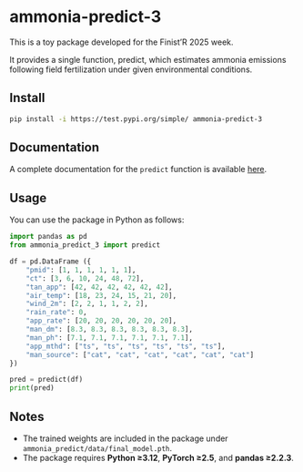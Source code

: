 # ammonia-predict-3

This is a toy package developed for the Finist’R 2025 week.

It provides a single function, predict, which estimates ammonia emissions following field fertilization under given environmental conditions.

## Install

```bash
pip install -i https://test.pypi.org/simple/ ammonia-predict-3
```

## Documentation

A complete documentation for the `predict` function is available [here](https://ammonia-predict-3.readthedocs.io/en/latest/).

## Usage

You can use the package in Python as follows:

```python
import pandas as pd
from ammonia_predict_3 import predict

df = pd.DataFrame ({
    "pmid": [1, 1, 1, 1, 1, 1],
    "ct": [3, 6, 10, 24, 48, 72],
    "tan_app": [42, 42, 42, 42, 42, 42],
    "air_temp": [18, 23, 24, 15, 21, 20],
    "wind_2m": [2, 2, 1, 1, 2, 2],
    "rain_rate": 0,
    "app_rate": [20, 20, 20, 20, 20, 20],
    "man_dm": [8.3, 8.3, 8.3, 8.3, 8.3, 8.3],
    "man_ph": [7.1, 7.1, 7.1, 7.1, 7.1, 7.1],
    "app_mthd": ["ts", "ts", "ts", "ts", "ts", "ts"],
    "man_source": ["cat", "cat", "cat", "cat", "cat", "cat"]
})

pred = predict(df)
print(pred)
``` 


## Notes

- The trained weights are included in the package under `ammonia_predict/data/final_model.pth`.
- The package requires **Python ≥3.12**, **PyTorch ≥2.5**, and **pandas ≥2.2.3**.
